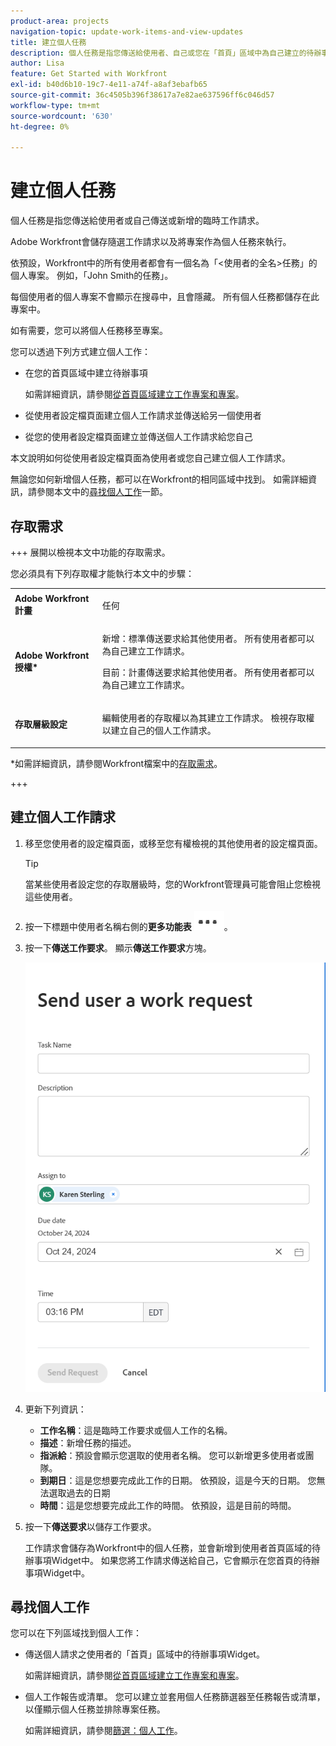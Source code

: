 ```yaml
---
product-area: projects
navigation-topic: update-work-items-and-view-updates
title: 建立個人任務
description: 個人任務是指您傳送給使用者、自己或您在「首頁」區域中為自己建立的待辦事項的臨時工作請求。 Workfront會儲存隨選工作請求以及將專案作為個人任務來執行。
author: Lisa
feature: Get Started with Workfront
exl-id: b40d6b10-19c7-4e11-a74f-a8af3ebafb65
source-git-commit: 36c4505b396f38617a7e82ae637596ff6c046d57
workflow-type: tm+mt
source-wordcount: '630'
ht-degree: 0%

---
```


# 建立個人任務

<!--Audited: 10/2024-->

個人任務是指您傳送給使用者或自己傳送或新增的臨時工作請求。

Adobe Workfront會儲存隨選工作請求以及將專案作為個人任務來執行。

依預設，Workfront中的所有使用者都會有一個名為「&lt;使用者的全名>任務」的個人專案。 例如，「John Smith的任務」。

每個使用者的個人專案不會顯示在搜尋中，且會隱藏。 所有個人任務都儲存在此專案中。

如有需要，您可以將個人任務移至專案。

您可以透過下列方式建立個人工作：

* 在您的首頁區域中建立待辦事項

  如需詳細資訊，請參閱[從首頁區域建立工作專案和專案](/help/quicksilver/workfront-basics/using-home/using-the-home-area/create-work-items-in-home.md)。

* 從使用者設定檔頁面建立個人工作請求並傳送給另一個使用者
* 從您的使用者設定檔頁面建立並傳送個人工作請求給您自己

本文說明如何從使用者設定檔頁面為使用者或您自己建立個人工作請求。

無論您如何新增個人任務，都可以在Workfront的相同區域中找到。 如需詳細資訊，請參閱本文中的[尋找個人工作](#locate-personal-tasks)一節。

## 存取需求

+++ 展開以檢視本文中功能的存取需求。

您必須具有下列存取權才能執行本文中的步驟：

<table style="table-layout:auto"> 
 <col> 
 </col> 
 <col> 
 </col> 
 <tbody> 
  <tr> 
   <td role="rowheader"><strong>Adobe Workfront計畫</strong></td> 
   <td> <p>任何</p> </td> 
  </tr> 
  <tr> 
   <td role="rowheader"><strong>Adobe Workfront授權*</strong></td> 
   <td> 
   <p>新增：標準傳送要求給其他使用者。 所有使用者都可以為自己建立工作請求。</p> 
   <p>目前：計畫傳送要求給其他使用者。 所有使用者都可以為自己建立工作請求。</p>
    </td> 
  </tr> 
  <tr> 
   <td role="rowheader"><strong>存取層級設定</strong></td> 
   <td> <p>編輯使用者的存取權以為其建立工作請求。 檢視存取權以建立自己的個人工作請求。 </p>
   </td> 
  </tr>

</tbody> 
</table>

*如需詳細資訊，請參閱Workfront檔案中的[存取需求](/help/quicksilver/administration-and-setup/add-users/access-levels-and-object-permissions/access-level-requirements-in-documentation.md)。

+++


## 建立個人工作請求

1. 移至您使用者的設定檔頁面，或移至您有權檢視的其他使用者的設定檔頁面。

   >[!TIP]
   >
   >當某些使用者設定您的存取層級時，您的Workfront管理員可能會阻止您檢視這些使用者。

1. 按一下標題中使用者名稱右側的&#x200B;**更多功能表** ![](assets/more-menu.png)。
1. 按一下&#x200B;**傳送工作要求**。
顯示**傳送工作要求**&#x200B;方塊。

   ![](assets/personal-task-box.png)
1. 更新下列資訊：

   * **工作名稱**：這是臨時工作要求或個人工作的名稱。
   * **描述**：新增任務的描述。
   * **指派給**：預設會顯示您選取的使用者名稱。 您可以新增更多使用者或團隊。
   * **到期日**：這是您想要完成此工作的日期。 依預設，這是今天的日期。 您無法選取過去的日期
   * **時間**：這是您想要完成此工作的時間。 依預設，這是目前的時間。

1. 按一下&#x200B;**傳送要求**&#x200B;以儲存工作要求。

   工作請求會儲存為Workfront中的個人任務，並會新增到使用者首頁區域的待辦事項Widget中。 如果您將工作請求傳送給自己，它會顯示在您首頁的待辦事項Widget中。


## 尋找個人工作

您可以在下列區域找到個人工作：

* 傳送個人請求之使用者的「首頁」區域中的待辦事項Widget。

  如需詳細資訊，請參閱[從首頁區域建立工作專案和專案](/help/quicksilver/workfront-basics/using-home/using-the-home-area/create-work-items-in-home.md)。

* 個人工作報告或清單。 您可以建立並套用個人任務篩選器至任務報告或清單，以僅顯示個人任務並排除專案任務。

  如需詳細資訊，請參閱[篩選：個人工作](/help/quicksilver/reports-and-dashboards/reports/custom-view-filter-grouping-samples/filter-personal-tasks.md)。
